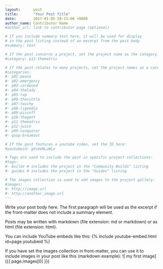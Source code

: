 ```yaml
---
layout:      post
title:       "Your Post Title"
date:        2017-01-05 20:15:00 +0800
author_name: Contributor Name
#author_url: link to contributor page (optional)

# If you include summary text here, it will be used for display
# in the post listing instead of an excerpt from the post body
#summary: text

# If the post concerns a project, set the project name as the category:
#category: p11-thematrix

# If the post relates to many projects, set the project names as a categories array:
#categories:
#- p01-pease
#- p02-emergency
#- p03-cordwood
#- p04-thelady
#- p05-tap
#- p06-thecuttle
#- p07-touchy
#- p08-ligemdio
#- p09-pissoff
#- p10-thegent
#- p11-thematrix
#- p12-juice
#- p99-conqueror
#- qsop-breakout

# If the post features a youtube video, set the ID here:
#youtubeid: gXsVeNLuWLw

# Tags are used to include the post in specific project collections:
#tags:
#- builds # includes the project in the "Community Builds" listing
#- guides # includes the project in the "Guides" listing

# The images collection is used to add images to the project gallery:
#images:
#- http://image.url
#- http://another_image.url
---
```


Write your post body here. The first paragraph will be used as the excerpt if
the front-matter does not include a summary element.

Posts may be written with markdown (file extension: md or markdown)
or as html (file extension: html).

You can include YouTube embeds like this:
{% include youtube-embed.html id=page.youtubeid %}

If you have set the images collection in front-matter, you can use it to include images in
your post like this (markdown example):
![ my first image]({{ page.images[0] }})
